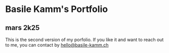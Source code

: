 # Basile Kamm's Portfolio

## mars 2k25

This is the second version of my porfolio. If you like it and want to reach out to me, you can contact by hello@basile-kamm.ch
